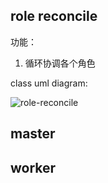 ## role reconcile

功能：
1. 循环协调各个角色

class uml diagram:

![role-reconcile](http://www.plantuml.com/plantuml/png/hPFDQiCm48JlVWf1B-aFUO2SKf9ZIuj3wNczdgHg9JciLg4G-kvD8WTI7193xOlGpF3PEvQcKKaqULVOe90bCKpPE9JW9h1r4BCjpEwvbwCoafq_EQHk9sRJsBhuAGfs5ED1VAQe46Fzsi4ZQFmlyBsHhm609mCYDaduCgBDJ8xfywXP-JRlObX0Ue6HKolejKXQrpr0DHpqoYTJ5LM8rUHU7zjjjuhJdhlkm_c9ROXAOV_gb-eJh0UHdKNGTXdFzais8d_0axcJ5DHwZ1VxFOhUlo0dRpnaXIUguEAeTR9H9UlglrA4bbX241YZpYdBHtQXf5Wcju0QV2j2VR6dRIQlq9ePdEVle24RonWQ-xhXFiYUp7pFvWJVX64wc2BKoRjV)


## master

    
## worker


